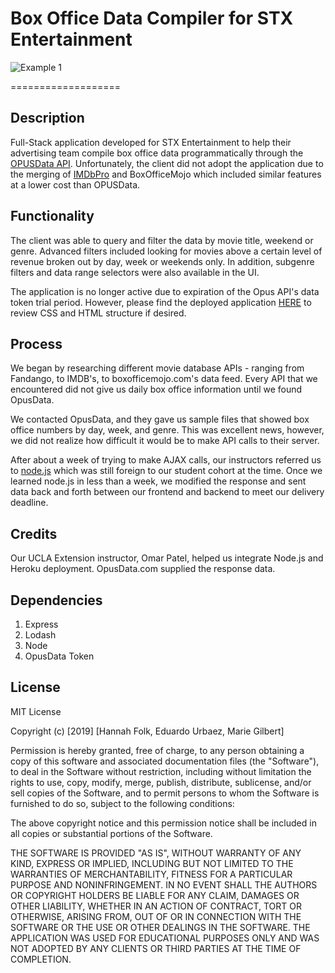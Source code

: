 # Box Office Data Compiler for STX Entertainment

![Example 1](./demo.gif)

===================

## Description

Full-Stack application developed for STX Entertainment to help their advertising team compile box office data programmatically through the [OPUSData API](https://www.opusdata.com/). Unfortunately, the client did not adopt the application due to the merging of [IMDbPro](https://pro.imdb.com/signup/index.html?rf=google_brand_us_187248834&ref_google_brand_us_187248834&gclid=Cj0KCQjw-_j1BRDkARIsAJcfmTHsItQNaoOife3lt70a-MADUkm_F-EvpWhLADVXoCp2vexDvBDNPsYaAqnrEALw_wcB) and BoxOfficeMojo which included similar features at a lower cost than OPUSData.

## Functionality

The client was able to query and filter the data by movie title, weekend or genre. Advanced filters included looking for movies above a certain level of revenue broken out by day, week or weekends only. In addition, subgenre filters and data range selectors were also available in the UI. 

The application is no longer active due to expiration of the Opus API's data token trial period. However, please find the deployed application [HERE](http://stx-box-office.herokuapp.com) to review CSS and HTML structure if desired. 

## Process

We began by researching different movie database APIs - ranging from Fandango, to IMDB's, to boxofficemojo.com's data feed. Every API that we encountered did not give us daily box office information until we found OpusData. 

We contacted OpusData, and they gave us sample files that showed box office numbers by day, week, and genre. This was excellent news, however, we did not realize how difficult it would be to make API calls to their server.

After about a week of trying to make AJAX calls, our instructors referred us to [node.js](https://nodejs.org/en/) which was still foreign to our student cohort at the time. Once we learned node.js in less than a week, we modified the response and sent data back and forth between our frontend and backend to meet our delivery deadline. 

## Credits

Our UCLA Extension instructor, Omar Patel, helped us integrate Node.js and Heroku deployment. OpusData.com supplied the response data.

## Dependencies 

1. Express
2. Lodash
3. Node
4. OpusData Token

## License

MIT License

Copyright (c) [2019] [Hannah Folk, Eduardo Urbaez, Marie Gilbert]

Permission is hereby granted, free of charge, to any person obtaining a copy
of this software and associated documentation files (the "Software"), to deal
in the Software without restriction, including without limitation the rights
to use, copy, modify, merge, publish, distribute, sublicense, and/or sell
copies of the Software, and to permit persons to whom the Software is
furnished to do so, subject to the following conditions:

The above copyright notice and this permission notice shall be included in all
copies or substantial portions of the Software.

THE SOFTWARE IS PROVIDED "AS IS", WITHOUT WARRANTY OF ANY KIND, EXPRESS OR IMPLIED, INCLUDING BUT NOT LIMITED TO THE WARRANTIES OF MERCHANTABILITY, FITNESS FOR A PARTICULAR PURPOSE AND NONINFRINGEMENT. IN NO EVENT SHALL THE AUTHORS OR COPYRIGHT HOLDERS BE LIABLE FOR ANY CLAIM, DAMAGES OR OTHER LIABILITY, WHETHER IN AN ACTION OF CONTRACT, TORT OR OTHERWISE, ARISING FROM, OUT OF OR IN CONNECTION WITH THE SOFTWARE OR THE USE OR OTHER DEALINGS IN THE
SOFTWARE. THE APPLICATION WAS USED FOR EDUCATIONAL PURPOSES ONLY AND WAS NOT ADOPTED BY ANY CLIENTS OR THIRD PARTIES AT THE TIME OF COMPLETION. 
